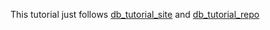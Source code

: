 This tutorial just follows [db_tutorial_site](https://cstack.github.io/db_tutorial/) and [db_tutorial_repo](https://github.com/cstack/db_tutorial)